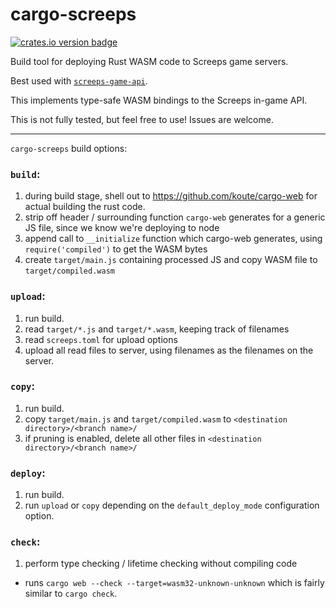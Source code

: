 cargo-screeps
=============

[![crates.io version badge][cratesio-badge]][crate]

Build tool for deploying Rust WASM code to Screeps game servers.

Best used with [`screeps-game-api`].

This implements type-safe WASM bindings to the Screeps in-game API.

This is not fully tested, but feel free to use! Issues are welcome.

---

`cargo-screeps` build options:

### `build`:

1. during build stage, shell out to https://github.com/koute/cargo-web for actual building the rust code.
2. strip off header / surrounding function `cargo-web` generates for a generic JS file, since we know we're deploying to node
3. append call to `__initialize` function which cargo-web generates, using `require('compiled')` to get the WASM bytes
4. create `target/main.js` containing processed JS and copy WASM file to `target/compiled.wasm`

### `upload`:

1. run build.
2. read `target/*.js` and `target/*.wasm`, keeping track of filenames
3. read `screeps.toml` for upload options
4. upload all read files to server, using filenames as the filenames on the server.

### `copy`:

1. run build.
2. copy `target/main.js` and `target/compiled.wasm` to `<destination directory>/<branch name>/`
3. if pruning is enabled, delete all other files in `<destination directory>/<branch name>/`

### `deploy`:

1. run build.
2. run `upload` or `copy` depending on the `default_deploy_mode` configuration option.

### `check`:

1. perform type checking / lifetime checking without compiling code
  - runs `cargo web --check --target=wasm32-unknown-unknown` which is fairly similar to
    `cargo check`.

[cratesio-badge]: http://meritbadge.herokuapp.com/cargo-screeps
[crate]: https://crates.io/crates/cargo-screeps/
[`screeps-game-api`]: https://github.com/daboross/screeps-in-rust-via-wasm/

